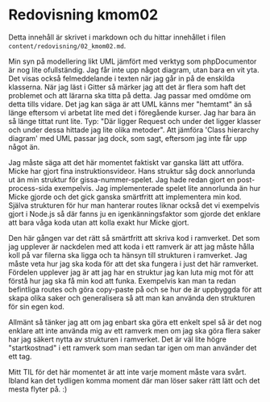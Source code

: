 ---
---
Redovisning kmom02
=========================

Detta innehåll är skrivet i markdown och du hittar innehållet i filen `content/redovisning/02_kmom02.md`.  

Min syn på modellering likt UML jämfört med verktyg som phpDocumentor är nog lite ofullständig. Jag får inte upp något diagram, utan bara en vit yta. Det visas också felmeddelande i texten när jag går in på de enskilda klasserna. När jag läst i Gitter så märker jag att det är flera som haft det problemet och att lärarna ska titta på detta. Jag passar med omdöme om detta tills vidare. Det jag kan säga är att UML känns mer "hemtamt" än så länge eftersom vi arbetat lite med det i föregående kurser. Jag har bara än så länge tittat runt lite. Typ: "Där ligger Request och under det ligger klasser och under dessa hittade jag lite olika metoder". Att jämföra 'Class hierarchy diagram' med UML passar jag dock, som sagt, eftersom jag inte får upp något än.  

Jag måste säga att det här momentet faktiskt var ganska lätt att utföra. Micke har gjort fina instruktionsvideor. Hans struktur såg dock annorlunda ut än min struktur för gissa-nummer-spelet. Jag hade redan gjort en post-process-sida exempelvis. Jag implementerade spelet lite annorlunda än hur Micke gjorde och det gick ganska smärtfritt att implementera min kod. Själva strukturen för hur man hanterar routes liknar också det vi exempelvis gjort i Node.js så där fanns ju en igenkänningsfaktor som gjorde det enklare att bara våga koda utan att kolla exakt hur Micke gjort.  

Den här gången var det rätt så smärtfritt att skriva kod i ramverket. Det som jag upplever är nackdelen med att koda i ett ramverk är att jag måste hålla koll på var filerna ska ligga och ta hänsyn till strukturen i ramverket. Jag måste veta hur jag ska koda för att det ska fungera i just det här ramverket. Fördelen upplever jag är att jag har en struktur jag kan luta mig mot för att förstå hur jag ska få min kod att funka. Exempelvis kan man ta redan befintliga routes och göra copy-paste på och se hur de är uppbyggda för att skapa olika saker och generalisera så att man kan använda den strukturen för sin egen kod.  

Allmänt så tänker jag att om jag enbart ska göra ett enkelt spel så är det nog enklare att inte använda mig av ett ramverk men om jag ska göra flera saker har jag säkert nytta av strukturen i ramverket. Det är väl lite högre "startkostnad" i ett ramverk som man sedan tar igen om man använder det ett tag.  

Mitt TIL för det här momentet är att inte varje moment måste vara svårt. Ibland kan det tydligen komma moment där man löser saker rätt lätt och det mesta flyter på. :)  
